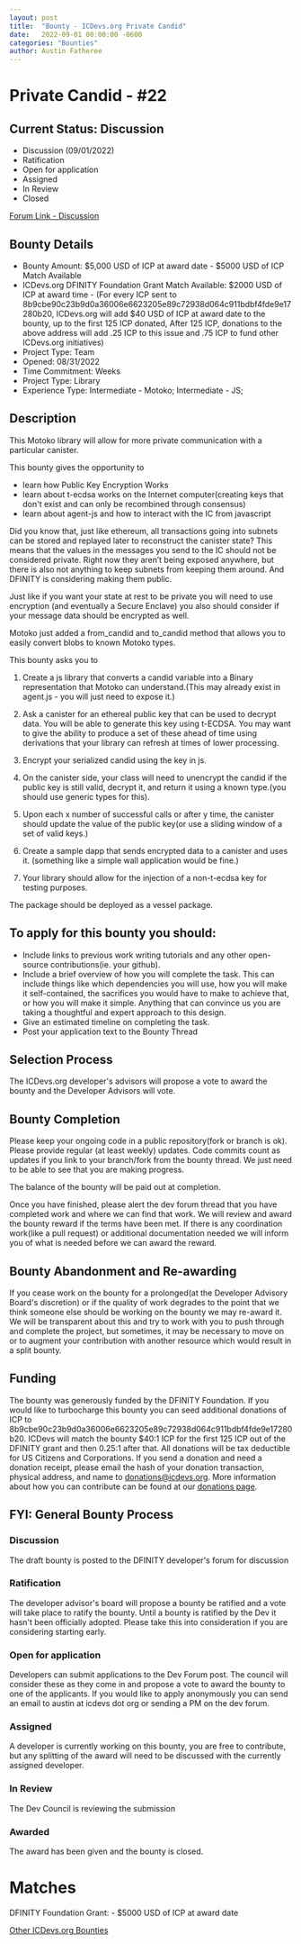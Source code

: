 ```yaml
---
layout: post
title:  "Bounty - ICDevs.org Private Candid"
date:   2022-09-01 00:00:00 -0600
categories: "Bounties"
author: Austin Fatheree
---
```


# Private Candid - #22

## Current Status: Discussion

* Discussion (09/01/2022)
* Ratification 
* Open for application
* Assigned 
* In Review 
* Closed 

[Forum Link - Discussion]()

## Bounty Details

* Bounty Amount: $5,000 USD of ICP at award date - $5000 USD of ICP Match Available
* ICDevs.org DFINITY Foundation Grant Match Available: $2000 USD of ICP at award time - (For every ICP sent to 8b9cbe90c23b9d0a36006e6623205e89c72938d064c911bdbf4fde9e17280b20, ICDevs.org will add $40 USD of ICP at award date to the bounty, up to the first 125 ICP donated, After 125 ICP, donations to the above address will add .25 ICP to this issue and .75 ICP to fund other ICDevs.org initiatives)
* Project Type: Team
* Opened: 08/31/2022
* Time Commitment: Weeks
* Project Type: Library
* Experience Type: Intermediate - Motoko; Intermediate - JS; 

## Description

This Motoko library will allow for more private communication with a particular canister.

This bounty gives the opportunity to

* learn how Public Key Encryption Works
* learn about t-ecdsa works on the Internet computer(creating keys that don't exist and can only be recombined through consensus)
* learn about agent-js and how to interact with the IC from javascript

Did you know that, just like ethereum, all transactions going into subnets can be stored and replayed later to reconstruct the canister state? This means that the values in the messages you send to the IC should not be considered private. Right now they aren’t being exposed anywhere, but there is also not anything to keep subnets from keeping them around.  And DFINITY is considering making them public.

Just like if you want your state at rest to be private you will need to use encryption (and eventually a Secure Enclave) you also should consider if your message data should be encrypted as well.

Motoko just added a from_candid and to_candid method that allows you to easily convert blobs to known Motoko types.

This bounty asks you to 

1. Create a js library that converts a candid variable into a Binary representation that Motoko can understand.(This may already exist in  agent.js - you will just need to expose it.)

2. Ask a canister for an ethereal public key that can be used to decrypt data. You will be able to generate this key using t-ECDSA. You may want to give the ability to produce a set of these ahead of time using derivations that your library can refresh at times of lower processing.

3. Encrypt your serialized candid using the key in js.

4. On the canister side, your class will need to unencrypt the candid if the public key is still valid, decrypt it, and return it using a known type.(you should use generic types for this).

5. Upon each x number of successful calls or after y time, the canister should update the value of the public key(or use a sliding window of a set of valid keys.)

6. Create a sample dapp that sends encrypted data to a canister and uses it. (something like a simple wall application would be fine.)

7. Your library should allow for the injection of a non-t-ecdsa key for testing purposes.

The package should be deployed as a vessel package.


## To apply for this bounty you should:

* Include links to previous work writing tutorials and any other open-source contributions(ie. your github).
* Include a brief overview of how you will complete the task. This can include things like which dependencies you will use, how you will make it self-contained, the sacrifices you would have to make to achieve that, or how you will make it simple. Anything that can convince us you are taking a thoughtful and expert approach to this design.
* Give an estimated timeline on completing the task.
* Post your application text to the Bounty Thread

## Selection Process

The ICDevs.org developer's advisors will propose a vote to award the bounty and the Developer Advisors will vote.

## Bounty Completion

Please keep your ongoing code in a public repository(fork or branch is ok). Please provide regular (at least weekly) updates.  Code commits count as updates if you link to your branch/fork from the bounty thread.  We just need to be able to see that you are making progress.

The balance of the bounty will be paid out at completion.

Once you have finished, please alert the dev forum thread that you have completed work and where we can find that work.  We will review and award the bounty reward if the terms have been met.  If there is any coordination work(like a pull request) or additional documentation needed we will inform you of what is needed before we can award the reward.

## Bounty Abandonment and Re-awarding

If you cease work on the bounty for a prolonged(at the Developer Advisory Board's discretion) or if the quality of work degrades to the point that we think someone else should be working on the bounty we may re-award it.  We will be transparent about this and try to work with you to push through and complete the project, but sometimes, it may be necessary to move on or to augment your contribution with another resource which would result in a split bounty.

## Funding

The bounty was generously funded by the DFINITY Foundation. If you would like to turbocharge this bounty you can seed additional donations of ICP to 8b9cbe90c23b9d0a36006e6623205e89c72938d064c911bdbf4fde9e17280b20.  ICDevs will match the bounty $40:1 ICP for the first 125 ICP out of the DFINITY grant and then 0.25:1 after that.  All donations will be tax deductible for US Citizens and Corporations.  If you send a donation and need a donation receipt, please email the hash of your donation transaction, physical address, and name to donations@icdevs.org.  More information about how you can contribute can be found at our [donations page](https://icdevs.org/donations.html).


## FYI: General Bounty Process

### Discussion

The draft bounty is posted to the DFINITY developer's forum for discussion

### Ratification

The developer advisor's board will propose a bounty be ratified and a vote will take place to ratify the bounty.  Until a bounty is ratified by the Dev it hasn't been officially adopted. Please take this into consideration if you are considering starting early.

### Open for application

Developers can submit applications to the Dev Forum post.  The council will consider these as they come in and propose a vote to award the bounty to one of the applicants.  If you would like to apply anonymously you can send an email to austin at icdevs dot org or sending a PM on the dev forum.

### Assigned

A developer is currently working on this bounty, you are free to contribute, but any splitting of the award will need to be discussed with the currently assigned developer.

### In Review

The Dev Council is reviewing the submission

### Awarded

The award has been given and the bounty is closed.

# Matches

DFINITY Foundation Grant: - $5000 USD of ICP at award date


[Other ICDevs.org Bounties](https://icdevs.org/bounties.html)

